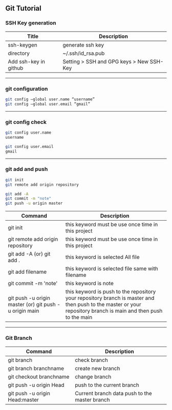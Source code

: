 ## Git Tutorial

### SSH Key generation

| Title                 | Description                              |
| --------------------- | ---------------------------------------- |
| ssh-keygen            | generate ssh key                         |
| directory             | ~/.ssh/id_rsa.pub                        |
| Add ssh-key in github | Setting > SSH and GPG keys > New SSH-Key |

---

### git configuration

```bash
git config —global user.name “username”
git config —global user.email “gmail”
```

---

### git config check

```bash
git config user.name
username
```

```bash
git config user.email
gmail
```

---

### git add and push

```bash
git init
git remote add origin repository

git add -A
git commit -m "note"
git push -u origin master
```

| Command                                                | Description                                                                                                                                                           |
| ------------------------------------------------------ | --------------------------------------------------------------------------------------------------------------------------------------------------------------------- |
| git init                                               | this keyword must be use once time in this project                                                                                                                    |
| git remote add origin repository                       | this keyword must be use once time in this project                                                                                                                    |
| git add -A (or) git add .                              | this keyword is selected All file                                                                                                                                     |
| git add filename                                       | this keyword is selected file same with filename                                                                                                                      |
| git commit -m 'note'                                   | this keyword is note                                                                                                                                                  |
| git push -u origin master (or) git push -u origin main | this keyword is push to the repository <br/> your repository branch is master and then push to the master or your repository branch is main and then push to the main |

---

### Git Branch

| Command                        | Description                                   |
| ------------------------------ | --------------------------------------------- |
| git branch                     | check branch                                  |
| git branch branchname          | create new branch                             |
| git checkout branchname        | change branch                                 |
| git push -u origin Head        | push to the current branch                    |
| git push -u origin Head:master | Current branch data push to the master branch |
